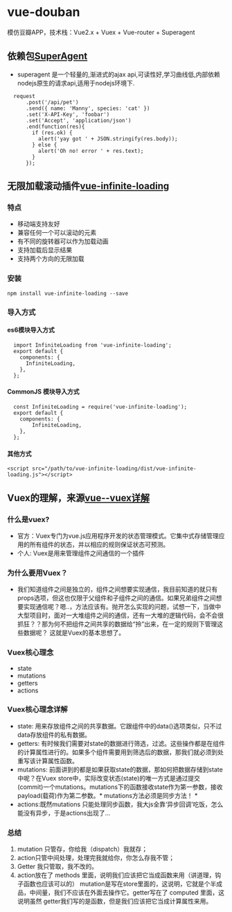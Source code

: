 # vue-douban
模仿豆瓣APP，技术栈：Vue2.x + Vuex + Vue-router + Superagent

## 依赖包[SuperAgent](https://www.jianshu.com/p/191d1e21f7ed)

- superagent 是一个轻量的,渐进式的ajax api,可读性好,学习曲线低,内部依赖nodejs原生的请求api,适用于nodejs环境下.

```
  request
      .post('/api/pet')
      .send({ name: 'Manny', species: 'cat' })
      .set('X-API-Key', 'foobar')
      .set('Accept', 'application/json')
      .end(function(res){
        if (res.ok) {
          alert('yay got ' + JSON.stringify(res.body));
        } else {
          alert('Oh no! error ' + res.text);
        }
      });
```
## 无限加载滚动插件[vue-infinite-loading](https://www.jianshu.com/p/bfb5ca56b4fb)

### 特点
- 移动端支持友好
- 兼容任何一个可以滚动的元素
- 有不同的旋转器可以作为加载动画
- 支持加载后显示结果
- 支持两个方向的无限加载

### 安装

` npm install vue-infinite-loading --save `

### 导入方式

#### es6模块导入方式

```
  import InfiniteLoading from 'vue-infinite-loading';
  export default {
    components: {
      InfiniteLoading,
    },
  };

```
#### CommonJS 模块导入方式

```
  const InfiniteLoading = require('vue-infinite-loading');
  export default {
    components: {
        InfiniteLoading,
    },
  };
```
#### 其他方式

` <script src="/path/to/vue-infinite-loading/dist/vue-infinite-loading.js"></script> `



## Vuex的理解，来源[vue--vuex详解](https://www.cnblogs.com/first-time/p/6815036.html)

### 什么是vuex?

- 官方：Vuex专门为vue.js应用程序开发的状态管理模式。它集中式存储管理应用的所有组件的状态，并以相应的规则保证状态可预测。
- 个人: Vuex是用来管理组件之间通信的一个插件

### 为什么要用Vuex？

- 我们知道组件之间是独立的，组件之间想要实现通信，我目前知道的就只有props选项，但这也仅限于父组件和子组件之间的通信。如果兄弟组件之间想要实现通信呢？嗯..，方法应该有。抛开怎么实现的问题，试想一下，当做中大型项目时，面对一大堆组件之间的通信，还有一大堆的逻辑代码，会不会很抓狂？？那为何不把组件之间共享的数据给“拎”出来，在一定的规则下管理这些数据呢？ 这就是Vuex的基本思想了。

### Vuex核心理念

- state
- mutations
- getters
- actions

### Vuex核心理念详解

- state: 用来存放组件之间的共享数据。它跟组件中的data()选项类似，只不过data存放组件的私有数据。
- getters: 有时候我们需要对state的数据进行筛选，过滤。这些操作都是在组件的计算属性进行的。如果多个组件需要用到筛选后的数据，那我们就必须到处重写该计算属性函数。
- mutations: 前面讲到的都是如果获取state的数据，那如何把数据存储到state中呢？在Vuex store中，实际改变状态(state)的唯一方式是通过提交(commit)一个mutations。mutations下的函数接收state作为第一参数，接收payload(载荷)作为第二参数。* mutations方法必须是同步方法！ *
- actions:既然mutations 只能处理同步函数，我大js全靠‘异步回调’吃饭，怎么能没有异步，于是actions出现了...

### 总结
1. mutation 只管存，你给我（dispatch）我就存；
2. action只管中间处理，处理完我就给你，你怎么存我不管；
3. Getter 我只管取，我不改的。
4. action放在了 methods 里面，说明我们应该把它当成函数来用（讲道理，钩子函数也应该可以的） mutation是写在store里面的，这说明，它就是个半成品，中间量，我们不应该在外面去操作它。getter写在了 computed 里面，这说明虽然 getter我们写的是函数，但是我们应该把它当成计算属性来用。

